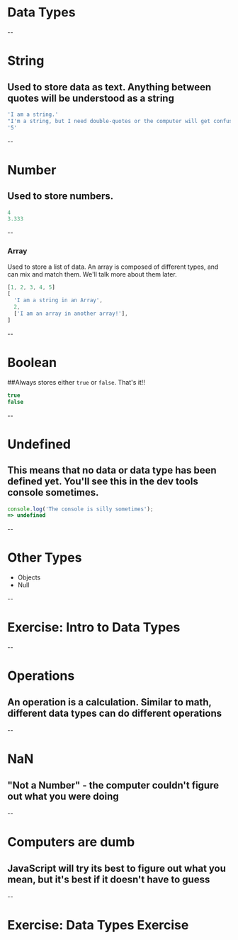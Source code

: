 # Data Types

--

# String
## Used to store data as text. Anything between quotes will be understood as a string
```js
'I am a string.'
"I'm a string, but I need double-quotes or the computer will get confused by the apostrophe"
'5'
```

--

# Number
## Used to store numbers.
```js
4
3.333
```
--

### Array

Used to store a list of data. An array is composed of different types, and can mix and match them. We'll talk more about them later.


```js
[1, 2, 3, 4, 5]
[
  'I am a string in an Array',
  2,
  ['I am an array in another array!'],
]
```

--

# Boolean
##Always stores either `true` or `false`. That's it!!

```js
true
false
```
--

# Undefined
## This means that no data or data type has been defined yet. You'll see this in the dev tools console sometimes.

```js
console.log('The console is silly sometimes');
=> undefined
```

--

# Other Types
- Objects
- Null

--

# Exercise: Intro to Data Types

--

# Operations
## An operation is a calculation. Similar to math, different data types can do different operations

--

# NaN
## "Not a Number" - the computer couldn't figure out what you were doing

--

# Computers are dumb
## JavaScript will try its best to figure out what you mean, but it's best if it doesn't have to guess

--

# Exercise: Data Types Exercise
